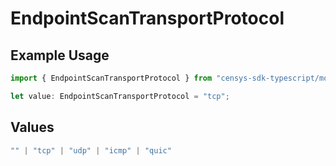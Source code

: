 # EndpointScanTransportProtocol

## Example Usage

```typescript
import { EndpointScanTransportProtocol } from "censys-sdk-typescript/models/components";

let value: EndpointScanTransportProtocol = "tcp";
```

## Values

```typescript
"" | "tcp" | "udp" | "icmp" | "quic"
```